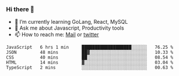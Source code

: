 ### Hi there 👋

- 🌱 I’m currently learning GoLang, React, MySQL
- 💬 Ask me about Javascript, Productivity tools 
- 📫 How to reach me: [Mail](mailto:kvaishak47@gmail.com) or [twitter](https://twitter.com/kvaish4k)

<!--START_SECTION:waka-->
```text
JavaScript   6 hrs 1 min     ███████████████████░░░░░░   76.25 % 
JSON         48 mins         ██▓░░░░░░░░░░░░░░░░░░░░░░   10.33 % 
CSS          40 mins         ██░░░░░░░░░░░░░░░░░░░░░░░   08.54 % 
HTML         14 mins         ▓░░░░░░░░░░░░░░░░░░░░░░░░   03.04 % 
TypeScript   2 mins          ░░░░░░░░░░░░░░░░░░░░░░░░░   00.63 % 
```
<!--END_SECTION:waka-->
